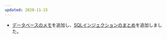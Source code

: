 ```yaml
---
updated: 2020-11-15
---
```

- [データベースのメモ](/it/database/)を追加し、[SQLインジェクションのまとめ](/it/database/sql_injection.html)を追加しました。
